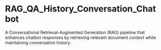 # RAG_QA_History_Conversation_Chatbot
A Conversational Retrieval-Augmented Generation (RAG) pipeline that enhances chatbot responses by retrieving relevant document context while maintaining conversation history.
